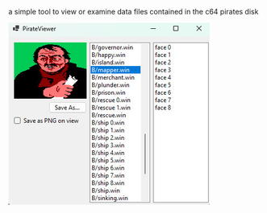 a simple tool to view or examine data files contained in the c64 pirates disk

![image](pirateView.jpg)
